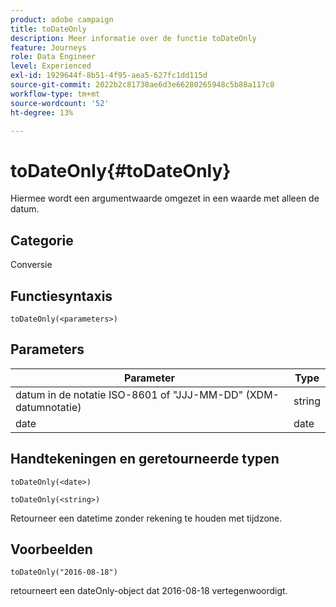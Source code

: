 ```yaml
---
product: adobe campaign
title: toDateOnly
description: Meer informatie over de functie toDateOnly
feature: Journeys
role: Data Engineer
level: Experienced
exl-id: 1929644f-8b51-4f95-aea5-627fc1dd115d
source-git-commit: 2022b2c81738ae6d3e66280265948c5b88a117c8
workflow-type: tm+mt
source-wordcount: '52'
ht-degree: 13%

---
```


# toDateOnly{#toDateOnly}

Hiermee wordt een argumentwaarde omgezet in een waarde met alleen de datum.

## Categorie

Conversie

## Functiesyntaxis

`toDateOnly(<parameters>)`

## Parameters

| Parameter | Type |
|-----------|------------------|
| datum in de notatie ISO-8601 of &quot;JJJ-MM-DD&quot; (XDM-datumnotatie) | string |
| date | date |

## Handtekeningen en geretourneerde typen

`toDateOnly(<date>)`

`toDateOnly(<string>)`

Retourneer een datetime zonder rekening te houden met tijdzone.

## Voorbeelden

`toDateOnly("2016-08-18")`

retourneert een dateOnly-object dat 2016-08-18 vertegenwoordigt.
